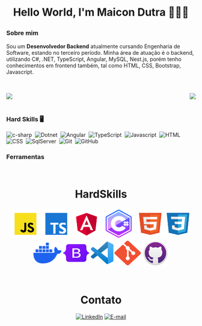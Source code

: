 

<h1>
    <p align="center"> Hello World, I'm Maicon Dutra 👨🏻‍💻</p>
</h1>

<h3>Sobre mim</h3>
<p>Sou um <strong>Desenvolvedor Backend</strong> atualmente cursando Engenharia de Software, estando no terceíro período. Minha área de atuação é o backend, utilizando C#, .NET, TypeScript, Angular, MySQL, Nest.js, porém tenho conhecimentos em frontend também, tal como HTML, CSS, Bootstrap, Javascript.
<br>
<br>
<br>
<div>
  <img height="160em" src="https://github-readme-stats.vercel.app/api?username=maicondutradev&show_icons=true&theme=tokyonight&include_all_commits=true&count_private=true"/>
  <img align="right" height="160em" src="https://github-readme-stats.vercel.app/api/top-langs/?username=maicondutradev&layout=compact&langs_count=16&theme=tokyonight"/>
</div>
<br>
<div>
<h3>Hard Skills 🖥️</h3>
    
![c-sharp](https://img.shields.io/badge/-C%23-E7ECEB?style=for-the-badge&logo=c-sharp&logoColor=3D5A7A)&nbsp;
![Dotnet](https://img.shields.io/badge/.NET-E7ECEB?style=for-the-badge&logo=dotnet&logoColor=435C6E)&nbsp;
![Angular](https://img.shields.io/badge/-Angular-E7ECEB?style=for-the-badge&logo=Angular&logoColor=893121)&nbsp;
![TypeScript](https://img.shields.io/badge/TypeScript-E7ECEB?style=for-the-badge&logo=typescript&logoColor=1572B6)&nbsp;
![Javascript](https://img.shields.io/badge/Javascript-E7ECEB?style=for-the-badge&logo=javascript&logoColor=F0DB4F)&nbsp;
![HTML](https://img.shields.io/badge/-HTML-E7ECEB?style=for-the-badge&logo=HTML5&logoColor=C86833)&nbsp;
![CSS](https://img.shields.io/badge/-CSS-E7ECEB?style=for-the-badge&logo=CSS3&logoColor=139DFF)&nbsp;
![SqlServer](https://img.shields.io/badge/-Microsoft%20SQL%20Server-E7ECEB?style=for-the-badge&logo=microsoft%20sql%20server&logoColor=FDFD62)&nbsp;
![Git](https://img.shields.io/badge/-Git-E7ECEB?style=for-the-badge&logo=Git&logoColor=C86833)&nbsp;
![GitHub](https://img.shields.io/badge/-GitHub-E7ECEB?style=for-the-badge&logo=GitHub&logoColor=800080)&nbsp;

</div>

<div>
    <h3>Ferramentas</h3>

    
</div>

<div align="center">
  <div style"display: flex">
      <br>
    <bold><h1>HardSkills</h1></bold>
    <img align="center" height="78" width="78" src="javascript.png">
    <img align="center" height="78" width="78" src="typescript.png">
    <img align="center" height="75" width="75" src="angular.png">
    <img align="center" height="85" width="90" src="csharp.png">
    <img align="center" height="60" width="70" alt="html-icon" src="https://raw.githubusercontent.com/devicons/devicon/master/icons/html5/html5-original.svg">
    <img align="center" height="60" width="70" alt="css-icon" src="https://raw.githubusercontent.com/devicons/devicon/master/icons/css3/css3-original.svg">
      <br>
    <img align="center" height="55" width="75" src="docker.png">
    <img align="center" height="60" width="70" alt="bootstrap-icon" src="https://raw.githubusercontent.com/devicons/devicon/master/icons/bootstrap/bootstrap-original.svg">
    <img align="center" height="60" width="60" src="visual studio.png">
    <img align="center" height="65" width="70" src="git.png">
    <img align="center" height="70" width="70" src="githubdesktop.png">
  </div>
</div>

  <br>
  <br>

<div align="center">
    
<h1 align="center">Contato</h1>

[![LinkedIn](https://img.shields.io/badge/LinkedIn-0077B5?style=for-the-badge&logo=linkedin&logoColor=white)](https://www.linkedin.com/in/maicon-dutra-09a41b250/)
[![E-mail](https://img.shields.io/badge/-Email-000?style=for-the-badge&logo=microsoft-outlook&logoColor=007BFF)](mailto:maicondutra.dev@gmail.com)

</div>
